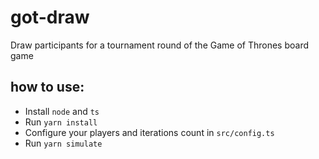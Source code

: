 # got-draw
Draw participants for a tournament round of the Game of Thrones board game

## how to use:
- Install `node` and `ts`
- Run `yarn install`
- Configure your players and iterations count in `src/config.ts`
- Run `yarn simulate`

